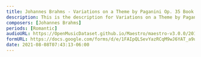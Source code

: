 ```yaml
---
title: Johannes Brahms - Variations on a Theme by Paganini Op. 35 Book II (2)
description: This is the description for Variations on a Theme by Paganini Op. 35 Book II by Johannes Brahms
composers: [Johannes Brahms]
periods: [Romantic]
audioURL: https://OpenMusicDataset.github.io/Maestro/maestro-v3.0.0/2015/MIDI-Unprocessed_R2_D2-19-21-22_mid--AUDIO-from_mp3_21_R2_2015_wav--3.midi
formURL: https://docs.google.com/forms/d/e/1FAIpQLSevYazRCqM9wJ6YAT_a9ue4SoyrZW1eFAKVjP3Kxsy6BhMyaA/viewform
date: 2021-08-08T07:43:13-06:00
---
```

